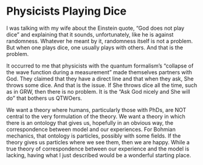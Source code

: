 # Physicists Playing Dice

I was talking with my wife about the Einstein quote, “God does not play dice” and explaining that it sounds, unfortunately, like he is against randomness. Whatever he meant by it, randomness itself is not a problem. But when one plays dice, one usually plays with others. And that is the problem.

It occurred to me that physicists with the quantum formalism’s “collapse of the wave function during a measurement” made themselves partners with God. They claimed that they have a direct line and that when they ask, She throws some dice. And that is the issue. If She throws dice all the time, such as in GRW, then there is no problem. It is the “Ask God nicely and She will do” that bothers us QTWOers.

We want a theory where humans, particularly those with PhDs, are NOT central to the very formulation of the theory. We want a theory in which there is an ontology that gives us, hopefully in an obvious way, the correspondence between model and our experiences. For Bohmian mechanics, that ontology is particles, possibly with some fields. If the theory gives us particles where we see them, then we are happy. While a true theory of correspondence between our experience and the model is lacking, having what I just described would be a wonderful starting place.
